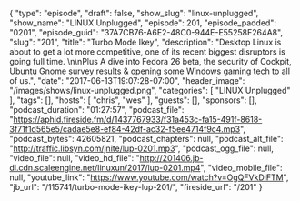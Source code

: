 {
  "type": "episode",
  "draft": false,
  "show_slug": "linux-unplugged",
  "show_name": "LINUX Unplugged",
  "episode": 201,
  "episode_padded": "0201",
  "episode_guid": "37A7CB76-A6E2-48C0-944E-E55258F264A8",
  "slug": "201",
  "title": "Turbo Mode Ikey",
  "description": "Desktop Linux is about to get a lot more competitive, one of its recent biggest disruptors is going full time. \n\nPlus A dive into Fedora 26 beta, the security of Cockpit, Ubuntu Gnome survey results & opening some Windows gaming tech to all of us.",
  "date": "2017-06-13T19:07:28-07:00",
  "header_image": "/images/shows/linux-unplugged.png",
  "categories": [
    "LINUX Unplugged"
  ],
  "tags": [],
  "hosts": [
    "chris",
    "wes"
  ],
  "guests": [],
  "sponsors": [],
  "podcast_duration": "01:27:57",
  "podcast_file": "https://aphid.fireside.fm/d/1437767933/f31a453c-fa15-491f-8618-3f71f1d565e5/cadae5e8-ef84-42df-ac32-f5ee4714f9c4.mp3",
  "podcast_bytes": 42605821,
  "podcast_chapters": null,
  "podcast_alt_file": "http://traffic.libsyn.com/jnite/lup-0201.mp3",
  "podcast_ogg_file": null,
  "video_file": null,
  "video_hd_file": "http://201406.jb-dl.cdn.scaleengine.net/linuxun/2017/lup-0201.mp4",
  "video_mobile_file": null,
  "youtube_link": "https://www.youtube.com/watch?v=OgQFVkDiFTM",
  "jb_url": "/115741/turbo-mode-ikey-lup-201/",
  "fireside_url": "/201"
}

